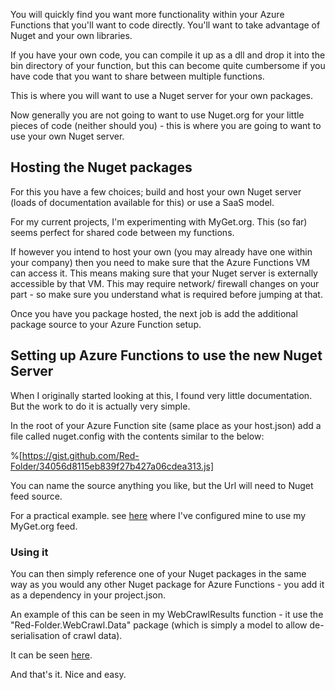 You will quickly find you want more functionality within your Azure Functions that you'll want to code directly.  You'll want to take advantage of Nuget and your own libraries.

If you have your own code, you can compile it up as a dll and drop it into the bin directory of your function, but this can become quite cumbersome if you have code that you want to share between multiple functions.

This is where you will want to use a Nuget server for your own packages.

Now generally you are not going to want to use Nuget.org for your little pieces of code (neither should you) - this is where you are going to want to use your own Nuget server.

## Hosting the Nuget packages
For this you have a few choices; build and host your own Nuget server (loads of documentation available for this) or use a SaaS model.

For my current projects, I'm experimenting with MyGet.org.  This (so far) seems perfect for shared code between my functions.

If however you intend to host your own (you may already have one within your company) then you need to make sure that the Azure Functions VM can access it.  This means making sure that your Nuget server is externally accessible by that VM.  This may require network/ firewall changes on your part - so make sure you understand what is required before jumping at that.

Once you have you package hosted, the next job is add the additional package source to your Azure Function setup.

## Setting up Azure Functions to use the new Nuget Server
When I originally started looking at this, I found very little documentation.  But the work to do it is actually very simple.

In the root of your Azure Function site (same place as your host.json) add a file called nuget.config with the contents similar to the below:

%[https://gist.github.com/Red-Folder/34056d8115eb839f27b427a06cdea313.js]

You can name the source anything you like, but the Url will need to Nuget feed source.

For a practical example. see [here](https://github.com/Red-Folder/WebCrawl-Functions/blob/master/nuget.config) where I've configured mine to use my MyGet.org feed.

### Using it
You can then simply reference one of your Nuget packages in the same way as you would any other Nuget package for Azure Functions - you add it as a dependency in your project.json.

An example of this can be seen in my WebCrawlResults function - it use the "Red-Folder.WebCrawl.Data" package (which is simply a model to allow de-serialisation of crawl data).

It can be seen [here](https://github.com/Red-Folder/WebCrawl-Functions/blob/master/WebCrawlResults/project.json).

And that's it.  Nice and easy.

